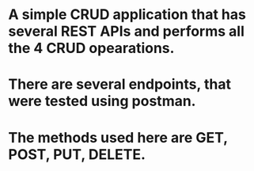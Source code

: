 

# A simple CRUD application that has several REST APIs and performs all the 4 CRUD opearations.

# There are several endpoints, that were tested using postman.

# The methods used here are GET, POST, PUT, DELETE.
